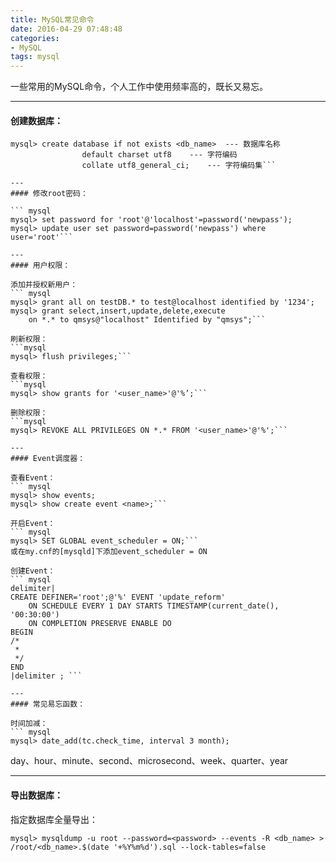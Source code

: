```yaml
---
title: MySQL常见命令
date: 2016-04-29 07:48:48
categories: 
- MySQL
tags: mysql
---
```

一些常用的MySQL命令，个人工作中使用频率高的，既长又易忘。


---
#### 创建数据库：

``` mysql
mysql> create database if not exists <db_name> 	--- 数据库名称
				default charset utf8 	--- 字符编码
				collate utf8_general_ci;	--- 字符编码集```
							
---
#### 修改root密码：

``` mysql
mysql> set password for 'root'@'localhost'=password('newpass');
mysql> update user set password=password('newpass') where user='root'```

---
#### 用户权限：

添加并授权新用户：
``` mysql
mysql> grant all on testDB.* to test@localhost identified by '1234';
mysql> grant select,insert,update,delete,execute  
	on *.* to qmsys@"localhost" Identified by "qmsys";```
	
刷新权限：
```mysql
mysql> flush privileges;```

查看权限：
```mysql
mysql> show grants for '<user_name>'@'%’;```

删除权限：
```mysql
mysql> REVOKE ALL PRIVILEGES ON *.* FROM '<user_name>'@'%';```

---
#### Event调度器：

查看Event：
``` mysql
mysql> show events;
mysql> show create event <name>;```

开启Event：
``` mysql
mysql> SET GLOBAL event_scheduler = ON;```
或在my.cnf的[mysqld]下添加event_scheduler = ON

创建Event：
``` mysql
delimiter|
CREATE DEFINER='root';@'%' EVENT 'update_reform'
	ON SCHEDULE EVERY 1 DAY STARTS TIMESTAMP(current_date(), '00:30:00')
	ON COMPLETION PRESERVE ENABLE DO
BEGIN
/*
 *
 */
END    
|delimiter ; ```

---
#### 常见易忘函数：

时间加减：
``` mysql
mysql> date_add(tc.check_time, interval 3 month);
```
day、hour、minute、second、microsecond、week、quarter、year

---
#### 导出数据库：

指定数据库全量导出：
``` mysql
mysql> mysqldump -u root --password=<password> --events -R <db_name> > /root/<db_name>.$(date '+%Y%m%d').sql --lock-tables=false
```
